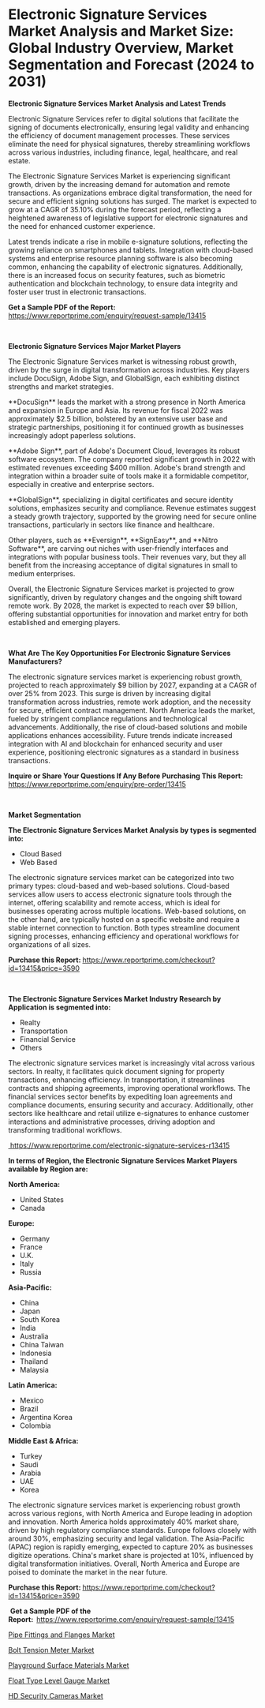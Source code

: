 <p><h1>Electronic Signature Services Market Analysis and Market Size: Global Industry Overview, Market Segmentation and Forecast (2024 to 2031)</h1></p><p><strong>Electronic Signature Services Market Analysis and Latest Trends</strong></p>
<p><p>Electronic Signature Services refer to digital solutions that facilitate the signing of documents electronically, ensuring legal validity and enhancing the efficiency of document management processes. These services eliminate the need for physical signatures, thereby streamlining workflows across various industries, including finance, legal, healthcare, and real estate.</p><p>The Electronic Signature Services Market is experiencing significant growth, driven by the increasing demand for automation and remote transactions. As organizations embrace digital transformation, the need for secure and efficient signing solutions has surged. The market is expected to grow at a CAGR of 35.10% during the forecast period, reflecting a heightened awareness of legislative support for electronic signatures and the need for enhanced customer experience.</p><p>Latest trends indicate a rise in mobile e-signature solutions, reflecting the growing reliance on smartphones and tablets. Integration with cloud-based systems and enterprise resource planning software is also becoming common, enhancing the capability of electronic signatures. Additionally, there is an increased focus on security features, such as biometric authentication and blockchain technology, to ensure data integrity and foster user trust in electronic transactions.</p></p>
<p><strong>Get a Sample PDF of the Report:&nbsp;</strong> <a href="https://www.reportprime.com/enquiry/request-sample/13415?utm_campaign=1845&utm_medium=2&utm_source=Github&utm_content=ia&utm_term=29112024&utm_id=electronic-signature-services">https://www.reportprime.com/enquiry/request-sample/13415</a></p>
<p>&nbsp;</p>
<p><strong>Electronic Signature Services Major Market Players</strong></p>
<p><p>The Electronic Signature Services market is witnessing robust growth, driven by the surge in digital transformation across industries. Key players include DocuSign, Adobe Sign, and GlobalSign, each exhibiting distinct strengths and market strategies.</p><p>**DocuSign** leads the market with a strong presence in North America and expansion in Europe and Asia. Its revenue for fiscal 2022 was approximately $2.5 billion, bolstered by an extensive user base and strategic partnerships, positioning it for continued growth as businesses increasingly adopt paperless solutions.</p><p>**Adobe Sign**, part of Adobe's Document Cloud, leverages its robust software ecosystem. The company reported significant growth in 2022 with estimated revenues exceeding $400 million. Adobe's brand strength and integration within a broader suite of tools make it a formidable competitor, especially in creative and enterprise sectors.</p><p>**GlobalSign**, specializing in digital certificates and secure identity solutions, emphasizes security and compliance. Revenue estimates suggest a steady growth trajectory, supported by the growing need for secure online transactions, particularly in sectors like finance and healthcare.</p><p>Other players, such as **Eversign**, **SignEasy**, and **Nitro Software**, are carving out niches with user-friendly interfaces and integrations with popular business tools. Their revenues vary, but they all benefit from the increasing acceptance of digital signatures in small to medium enterprises.</p><p>Overall, the Electronic Signature Services market is projected to grow significantly, driven by regulatory changes and the ongoing shift toward remote work. By 2028, the market is expected to reach over $9 billion, offering substantial opportunities for innovation and market entry for both established and emerging players.</p></p>
<p>&nbsp;</p>
<p><strong>What Are The Key Opportunities For Electronic Signature Services Manufacturers?</strong></p>
<p><p>The electronic signature services market is experiencing robust growth, projected to reach approximately $9 billion by 2027, expanding at a CAGR of over 25% from 2023. This surge is driven by increasing digital transformation across industries, remote work adoption, and the necessity for secure, efficient contract management. North America leads the market, fueled by stringent compliance regulations and technological advancements. Additionally, the rise of cloud-based solutions and mobile applications enhances accessibility. Future trends indicate increased integration with AI and blockchain for enhanced security and user experience, positioning electronic signatures as a standard in business transactions.</p></p>
<p><strong>Inquire or Share Your Questions If Any Before Purchasing This Report:</strong> <a href="https://www.reportprime.com/enquiry/pre-order/13415?utm_campaign=1845&utm_medium=2&utm_source=Github&utm_content=ia&utm_term=29112024&utm_id=electronic-signature-services">https://www.reportprime.com/enquiry/pre-order/13415</a></p>
<p>&nbsp;</p>
<p><strong>Market Segmentation</strong></p>
<p><strong>The Electronic Signature Services Market Analysis by types is segmented into:</strong></p>
<p><ul><li>Cloud Based</li><li>Web Based</li></ul></p>
<p><p>The electronic signature services market can be categorized into two primary types: cloud-based and web-based solutions. Cloud-based services allow users to access electronic signature tools through the internet, offering scalability and remote access, which is ideal for businesses operating across multiple locations. Web-based solutions, on the other hand, are typically hosted on a specific website and require a stable internet connection to function. Both types streamline document signing processes, enhancing efficiency and operational workflows for organizations of all sizes.</p></p>
<p><strong>Purchase this Report:&nbsp;</strong><a href="https://www.reportprime.com/checkout?id=13415&price=3590&utm_campaign=1845&utm_medium=2&utm_source=Github&utm_content=ia&utm_term=29112024&utm_id=electronic-signature-services">https://www.reportprime.com/checkout?id=13415&price=3590</a></p>
<p>&nbsp;</p>
<p><strong>The Electronic Signature Services Market Industry Research by Application is segmented into:</strong></p>
<p><ul><li>Realty</li><li>Transportation</li><li>Financial Service</li><li>Others</li></ul></p>
<p><p>The electronic signature services market is increasingly vital across various sectors. In realty, it facilitates quick document signing for property transactions, enhancing efficiency. In transportation, it streamlines contracts and shipping agreements, improving operational workflows. The financial services sector benefits by expediting loan agreements and compliance documents, ensuring security and accuracy. Additionally, other sectors like healthcare and retail utilize e-signatures to enhance customer interactions and administrative processes, driving adoption and transforming traditional workflows.</p></p>
<p><a href="https://www.reportprime.com/electronic-signature-services-r13415?utm_campaign=1845&utm_medium=2&utm_source=Github&utm_content=ia&utm_term=29112024&utm_id=electronic-signature-services">&nbsp;https://www.reportprime.com/electronic-signature-services-r13415</a></p>
<p><strong>In terms of Region, the Electronic Signature Services Market Players available by Region are:</strong></p>
<p>
    <p> <strong> North America: </strong>
        <ul>
            <li>United States</li>
            <li>Canada</li>
        </ul>
        </p> 
    <p> <strong> Europe: </strong>
        <ul>
            <li>Germany</li>
            <li>France</li>
            <li>U.K.</li>
            <li>Italy</li>
            <li>Russia</li>
        </ul>
        </p> 
    <p> <strong> Asia-Pacific: </strong>
        <ul>
            <li>China</li>
            <li>Japan</li>
            <li>South Korea</li>
            <li>India</li>
            <li>Australia</li>
            <li>China Taiwan</li>
            <li>Indonesia</li>
            <li>Thailand</li>
            <li>Malaysia</li>
        </ul>
        </p> 
    <p> <strong> Latin America: </strong>
        <ul>
            <li>Mexico</li>
            <li>Brazil</li>
            <li>Argentina Korea</li>
            <li>Colombia</li>
        </ul>
        </p> 
    <p> <strong> Middle East & Africa: </strong>
        <ul>
            <li>Turkey</li>
            <li>Saudi</li>
            <li>Arabia</li>
            <li>UAE</li>
            <li>Korea</li>
        </ul>
    </p>
    </p>
<p><p>The electronic signature services market is experiencing robust growth across various regions, with North America and Europe leading in adoption and innovation. North America holds approximately 40% market share, driven by high regulatory compliance standards. Europe follows closely with around 30%, emphasizing security and legal validation. The Asia-Pacific (APAC) region is rapidly emerging, expected to capture 20% as businesses digitize operations. China's market share is projected at 10%, influenced by digital transformation initiatives. Overall, North America and Europe are poised to dominate the market in the near future.</p></p>
<p><strong>Purchase this Report: </strong><a href="https://www.reportprime.com/checkout?id=13415&price=3590&utm_campaign=1845&utm_medium=2&utm_source=Github&utm_content=ia&utm_term=29112024&utm_id=electronic-signature-services">https://www.reportprime.com/checkout?id=13415&price=3590</a></p>
<p>&nbsp;<strong>Get a Sample PDF of the Report:&nbsp;&nbsp;</strong><a href="https://www.reportprime.com/enquiry/request-sample/13415?utm_campaign=1845&utm_medium=2&utm_source=Github&utm_content=ia&utm_term=29112024&utm_id=electronic-signature-services">https://www.reportprime.com/enquiry/request-sample/13415</a></p>
<p><strong></strong></p>
<p><p><a href="https://www.linkedin.com/pulse/future-ready-strategic-insights-global-pipe-fittings-flanges-mznbe?utm_campaign=1845&utm_medium=2&utm_source=Github&utm_content=ia&utm_term=29112024&utm_id=electronic-signature-services">Pipe Fittings and Flanges Market</a></p><p><a href="https://issuu.com/reportprime-2/docs/bolt-tension-meter-market-size-2030.pptx?utm_campaign=1845&utm_medium=2&utm_source=Github&utm_content=ia&utm_term=29112024&utm_id=electronic-signature-services">Bolt Tension Meter Market</a></p><p><a href="https://www.linkedin.com/pulse/playground-surface-materials-market-trends-detailed-vcvmc?utm_campaign=1845&utm_medium=2&utm_source=Github&utm_content=ia&utm_term=29112024&utm_id=electronic-signature-services">Playground Surface Materials Market</a></p><p><a href="https://issuu.com/reportprime-2/docs/float-type-level-gauge-market-size-2030.pptx?utm_campaign=1845&utm_medium=2&utm_source=Github&utm_content=ia&utm_term=29112024&utm_id=electronic-signature-services">Float Type Level Gauge Market</a></p><p><a href="https://www.linkedin.com/pulse/hd-security-cameras-market-size-segmentation-trends-growth-analysis-g0ydc?utm_campaign=1845&utm_medium=2&utm_source=Github&utm_content=ia&utm_term=29112024&utm_id=electronic-signature-services">HD Security Cameras Market</a></p></p>